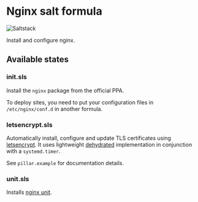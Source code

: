 # Nginx salt formula

![Saltstack](https://github.com/chr4/salt-nginx/workflows/Saltstack/badge.svg)

Install and configure nginx.


## Available states

### init.sls

Install the `nginx` package from the official PPA.

To deploy sites, you need to put your configuration files in `/etc/nginx/conf.d` in another formula.


### letsencrypt.sls

Automatically install, configure and update TLS certificates using [letsencrypt](https://letsencrypt.org/).
It uses lightweight [dehydrated](https://dehydrated.io/) implementation in conjunction with a `systemd.timer`.

See `pillar.example` for documentation details.


### unit.sls

Installs [nginx unit](https://www.nginx.com/products/nginx-unit/).
